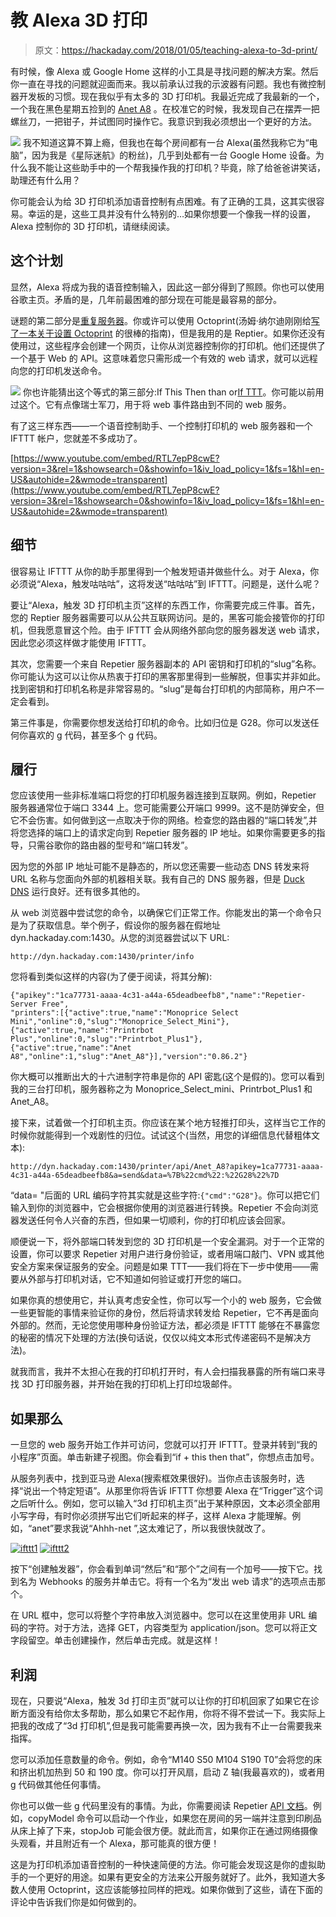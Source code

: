 # 教 Alexa 3D 打印

> 原文：<https://hackaday.com/2018/01/05/teaching-alexa-to-3d-print/>

有时候，像 Alexa 或 Google Home 这样的小工具是寻找问题的解决方案。然后你一直在寻找的问题就迎面而来。我以前承认过我的示波器有问题。我也有微控制器开发板的习惯。现在我似乎有太多的 3D 打印机。我最近完成了我最新的一个，一个我在黑色星期五捡到的 [Anet A8](https://hackaday.com/2017/12/08/how-cheap-can-a-3d-printer-get-the-anet-a8/) 。在校准它的时候，我发现自己在摆弄一把螺丝刀，一把钳子，并试图同时操作它。我意识到我必须想出一个更好的方法。

[![](img/69c19b4bd91f40828873b478ffc9b6e6.png)](https://hackaday.com/wp-content/uploads/2017/12/amazonecho.jpg) 我不知道这算不算上瘾，但我也在每个房间都有一台 Alexa(虽然我称它为“电脑”，因为我是《星际迷航》的粉丝)，几乎到处都有一台 Google Home 设备。为什么我不能让这些助手中的一个帮我操作我的打印机？毕竟，除了给爸爸讲笑话，助理还有什么用？

你可能会认为给 3D 打印机添加语音控制有点困难。有了正确的工具，这其实很容易。幸运的是，这些工具并没有什么特别的…如果你想要一个像我一样的设置，Alexa 控制你的 3D 打印机，请继续阅读。

## 这个计划

显然，Alexa 将成为我的语音控制输入，因此这一部分得到了照顾。你也可以使用谷歌主页。矛盾的是，几年前最困难的部分现在可能是最容易的部分。

谜题的第二部分是[重复服务器](https://www.repetier-server.com/)。你或许可以使用 Octoprint(汤姆·纳尔迪刚刚给[写了一本关于设置 Octoprint](https://hackaday.com/2018/01/03/upgrading-a-3d-printer-with-octoprint/) 的很棒的指南)，但是我用的是 Reptier。如果你还没有使用过，这些程序会创建一个网页，让你从浏览器控制你的打印机。他们还提供了一个基于 Web 的 API。这意味着您只需形成一个有效的 web 请求，就可以远程向您的打印机发送命令。

[![](img/f9e305e66d1bfaf47aaedc20e334360e.png)](https://hackaday.com/wp-content/uploads/2017/12/ifttt.png) 你也许能猜出这个等式的第三部分:If This Then than or[If TTT](https://ifttt.com/)。你可能以前用过这个。它有点像瑞士军刀，用于将 web 事件路由到不同的 web 服务。

有了这三样东西——一个语音控制助手、一个控制打印机的 web 服务器和一个 IFTTT 帐户，您就差不多成功了。

 [https://www.youtube.com/embed/RTL7epP8cwE?version=3&rel=1&showsearch=0&showinfo=1&iv_load_policy=1&fs=1&hl=en-US&autohide=2&wmode=transparent](https://www.youtube.com/embed/RTL7epP8cwE?version=3&rel=1&showsearch=0&showinfo=1&iv_load_policy=1&fs=1&hl=en-US&autohide=2&wmode=transparent)



## 细节

很容易让 IFTTT 从你的助手那里得到一个触发短语并做些什么。对于 Alexa，你必须说“Alexa，触发咕咕咕”，这将发送“咕咕咕”到 IFTTT。问题是，送什么呢？

要让“Alexa，触发 3D 打印机主页”这样的东西工作，你需要完成三件事。首先，您的 Reptier 服务器需要可以从公共互联网访问。是的，黑客可能会接管你的打印机，但我愿意冒这个险。由于 IFTTT 会从网络外部向您的服务器发送 web 请求，因此您必须这样做才能使用 IFTTT。

其次，您需要一个来自 Repetier 服务器副本的 API 密钥和打印机的“slug”名称。你可能认为这可以让你从热衷于打印的黑客那里得到一些解脱，但事实并非如此。找到密钥和打印机名称是非常容易的。“slug”是每台打印机的内部简称，用户不一定会看到。

第三件事是，你需要你想发送给打印机的命令。比如归位是 G28。你可以发送任何你喜欢的 g 代码，甚至多个 g 代码。

## 履行

您应该使用一些非标准端口将您的打印机服务器连接到互联网。例如，Repetier 服务器通常位于端口 3344 上。您可能需要公开端口 9999。这不是防弹安全，但它不会伤害。如何做到这一点取决于你的网络。检查您的路由器的“端口转发”,并将您选择的端口上的请求定向到 Repetier 服务器的 IP 地址。如果你需要更多的指导，只需谷歌你的路由器的型号和“端口转发”。

因为您的外部 IP 地址可能不是静态的，所以您还需要一些动态 DNS 转发来将 URL 名称与您面向外部的机器相关联。我有自己的 DNS 服务器，但是 [Duck DNS](https://www.duckdns.org/) 运行良好。还有很多其他的。

从 web 浏览器中尝试您的命令，以确保它们正常工作。你能发出的第一个命令只是为了获取信息。举个例子，假设你的服务器在假地址 dyn.hackaday.com:1430。从您的浏览器尝试以下 URL:

```
http://dyn.hackaday.com:1430/printer/info
```

您将看到类似这样的内容(为了便于阅读，将其分解):

```
{"apikey":"1ca77731-aaaa-4c31-a44a-65deadbeefb8","name":"Repetier-Server Free",
"printers":[{"active":true,"name":"Monoprice Select Mini","online":0,"slug":"Monoprice_Select_Mini"},
{"active":true,"name":"Printrbot Plus","online":0,"slug":"Printrbot_Plus1"},
{"active":true,"name":"Anet A8","online":1,"slug":"Anet_A8"}],"version":"0.86.2"}

```

你大概可以推断出大的十六进制字符串是你的 API 密匙(这个是假的)。您可以看到我的三台打印机，服务器称之为 Monoprice_Select_mini、Printrbot_Plus1 和 Anet_A8。

接下来，试着做一个打印机主页。你应该在某个地方轻推打印头，这样当它工作的时候你就能得到一个戏剧性的归位。试试这个(当然，用您的详细信息代替粗体文本):

```
http://dyn.hackaday.com:1430/printer/api/Anet_A8?apikey=1ca77731-aaaa-4c31-a44a-65deadbeefb8&a=send&data=%7B%22cmd%22:%22G28%22%7D
```

“data= "后面的 URL 编码字符其实就是这些字符:`{"cmd":"G28"}`。你可以把它们输入到你的浏览器中，它会根据你使用的浏览器进行转换。Repetier 不会向浏览器发送任何令人兴奋的东西，但如果一切顺利，你的打印机应该会回家。

顺便说一下，将外部端口转发到您的 3D 打印机是一个安全漏洞。对于一个正常的设置，你可以要求 Repetier 对用户进行身份验证，或者用端口敲门、VPN 或其他安全方案来保证服务的安全。问题是如果 TTT——我们将在下一步中使用——需要从外部与打印机对话，它不知道如何验证或打开您的端口。

如果你真的想使用它，并认真考虑安全性，你可以写一个小的 web 服务，它会做一些更智能的事情来验证你的身份，然后将请求转发给 Repetier，它不再是面向外部的。然而，无论您使用哪种身份验证方法，都必须是 IFTTT 能够在不暴露您的秘密的情况下处理的方法(换句话说，仅仅以纯文本形式传递密码不是解决方法)。

就我而言，我并不太担心在我的打印机打开时，有人会扫描我暴露的所有端口来寻找 3D 打印服务器，并开始在我的打印机上打印垃圾邮件。

## 如果那么

一旦您的 web 服务开始工作并可访问，您就可以打开 IFTTT。登录并转到“我的小程序”页面。单击新建子视图。你会看到“if + this then that”，你想点击加号。

从服务列表中，找到亚马逊 Alexa(搜索框效果很好)。当你点击该服务时，选择“说出一个特定短语”。从那里你将告诉 IFTTT 你想要 Alexa 在“Trigger”这个词之后听什么。例如，您可以输入“3d 打印机主页”出于某种原因，文本必须全部用小写字母，有时你必须拼写出它们听起来的样子，这样 Alexa 才能理解。例如，“anet”要求我说“Ahhh-net ”,这太难记了，所以我很快就改了。

 [![ifttt1](img/034bfb6623e093815dd92e15ce674bdf.png "ifttt1")](https://hackaday.com/2018/01/05/teaching-alexa-to-3d-print/ifttt1/)  [![ifttt2](img/67cd304c4c17857bac2bfb9228299c9d.png "ifttt2")](https://hackaday.com/2018/01/05/teaching-alexa-to-3d-print/ifttt2/) 

按下“创建触发器”，你会看到单词“然后”和“那个”之间有一个加号——按下它。找到名为 Webhooks 的服务并单击它。将有一个名为“发出 web 请求”的选项点击那个。

在 URL 框中，您可以将整个字符串放入浏览器中。您可以在这里使用非 URL 编码的字符。对于方法，选择 GET，内容类型为 application/json。您可以将正文字段留空。单击创建操作，然后单击完成。就是这样！

## 利润

现在，只要说“Alexa，触发 3d 打印主页”就可以让你的打印机回家了如果它在诊断方面没有给你太多帮助，那么如果它不起作用，你将不得不尝试一下。我实际上把我的改成了“3d 打印机”,但是我可能需要再换一次，因为我有不止一台需要我来指挥。

您可以添加任意数量的命令。例如，命令“M140 S50 M104 S190 T0”会将您的床和挤出机加热到 50 和 190 度。你可以打开风扇，启动 Z 轴(我最喜欢的)，或者用 g 代码做其他任何事情。

你也可以做一些 g 代码里没有的事情。为此，你需要阅读 Repetier [API 文档](https://www.repetier-server.com/manuals/programming/API/index.html)。例如，copyModel 命令可以启动一个作业，如果您在房间的另一端并注意到印刷品从床上掉了下来，stopJob 可能会很方便。就此而言，如果你正在通过网络摄像头观看，并且附近有一个 Alexa，那可能真的很方便！

这是为打印机添加语音控制的一种快速简便的方法。你可能会发现这是你的虚拟助手的一个更好的用途。如果有更安全的方法来公开服务就好了。此外，我知道大多数人使用 Octoprint，这应该能够拉同样的把戏。如果你做到了这些，请在下面的评论中告诉我们你是如何做到的。